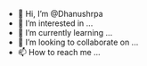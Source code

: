 - 👋 Hi, I’m @Dhanushrpa
- 👀 I’m interested in ...
- 🌱 I’m currently learning ...
- 💞️ I’m looking to collaborate on ...
- 📫 How to reach me ...

<!---
Dhanushrpa/Dhanushrpa is a ✨ special ✨ repository because its `README.md` (this file) appears on your GitHub profile.
You can click the Preview link to take a look at your changes.
--->
